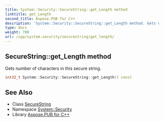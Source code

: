 ```yaml
---
title: System::Security::SecureString::get_Length method
linktitle: get_Length
second_title: Aspose.PUB for C++
description: 'System::Security::SecureString::get_Length method. Gets number of characters in this secure string in C++.'
type: docs
weight: 700
url: /cpp/system.security/securestring/get_length/
---
```

## SecureString::get_Length method


Gets number of characters in this secure string.

```cpp
int32_t System::Security::SecureString::get_Length() const
```

## See Also

* Class [SecureString](../)
* Namespace [System::Security](../../)
* Library [Aspose.PUB for C++](../../../)
